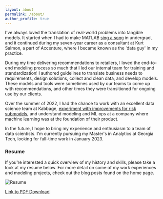 ```yaml
---
layout: about
permalink: /about/
author_profile: true
---
```



I've always loved the translation of real-world problems into tangible models. It started when I had to make MATLAB
[sing a song]("https://www.youtube.com/watch?v=HG35mFxPuzU&t=415s") in undergrad, and it continued during my seven-year career as a consultant at Kurt Salmon, a part of Accenture, 
where I became known as the 'data guy' in my practice. 

During my time delivering recommendations to retailers, I loved the end-to-end modeling process so much that I led our internal team for training and standardization! I authored guidelines to translate business needs to requirements, design solutions, collect and clean data, and develop models. These models and tools were sometimes used by our teams to come up with recommendations, and other times they were transitioned for ongoing use by our clients.

Over the summer of 2022, I had the chance to work with an excellent data science team at Kabbage, [experiment with improvements for risk submodels](/portfolio/risk-feature-exploration/), and understand modeling and ML ops at a company where machine learning was at the foundation of their product. 

In the future, I hope to bring my experience and enthusiasm to a team of data scientists. I'm currently pursuing my Master's in Analytics at Georgia Tech, looking for full-time work in January 2023.

### Resume

If you're interested a quick overview of my history and skills, please take a look at my resume below. For more detail on some of my work experiences and modeling projects, check out the blog posts found on the home page.

![Resume](/images/AndrewTaylor_Resume_202209.png)

[Link to PDF Download](/images/AndrewTaylor_Resume_202209.pdf)